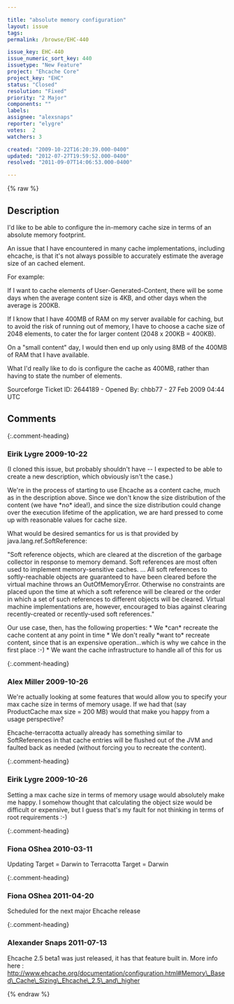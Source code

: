 ```yaml
---

title: "absolute memory configuration"
layout: issue
tags: 
permalink: /browse/EHC-440

issue_key: EHC-440
issue_numeric_sort_key: 440
issuetype: "New Feature"
project: "Ehcache Core"
project_key: "EHC"
status: "Closed"
resolution: "Fixed"
priority: "2 Major"
components: ""
labels: 
assignee: "alexsnaps"
reporter: "elygre"
votes:  2
watchers: 3

created: "2009-10-22T16:20:39.000-0400"
updated: "2012-07-27T19:59:52.000-0400"
resolved: "2011-09-07T14:06:53.000-0400"

---
```




{% raw %}



## Description

<div markdown="1" class="description">

I'd like to be able to configure the in-memory cache size in terms of an absolute memory footprint.

An issue that I have encountered in many cache implementations, including ehcache, is that it's not always possible to accurately estimate the average size of an cached element.

For example:

If I want to cache elements of User-Generated-Content, there will be some days when the average content size is 4KB, and other days when the average is 200KB. 

If I know that I have 400MB of RAM on my server available for caching, but to avoid the risk of running out of memory, I have to choose a cache size of 2048 elements, to cater the for larger content (2048 x 200KB = 400KB).

On a "small content" day, I would then end up only using 8MB of the 400MB of RAM that I have available.

What I'd really like to do is configure the cache as 400MB, rather than having to state the number of elements.





Sourceforge Ticket ID: 2644189 - Opened By: chbb77 - 27 Feb 2009 04:44 UTC

</div>

## Comments


{:.comment-heading}
### **Eirik Lygre** <span class="date">2009-10-22</span>

<div markdown="1" class="comment">

(I cloned this issue, but probably shouldn't have -- I expected to be able to create a new description, which obviously isn't the case.)

We're in the process of starting to use Ehcache as a content cache, much as in the description above. Since we don't know the size distribution of the content (we have \*no\* idea!), and since the size distribution could change over the execution lifetime of the application, we are hard pressed to come up with reasonable values for cache size.

What would be desired semantics for us is that provided by java.lang.ref.SoftReference:

"Soft reference objects, which are cleared at the discretion of the garbage collector in response to memory demand. Soft references are most often used to implement memory-sensitive caches.
...
All soft references to softly-reachable objects are guaranteed to have been cleared before the virtual machine throws an OutOfMemoryError. Otherwise no constraints are placed upon the time at which a soft reference will be cleared or the order in which a set of such references to different objects will be cleared. Virtual machine implementations are, however, encouraged to bias against clearing recently-created or recently-used soft references."

Our use case, then, has the following properties:
\* We \*can\* recreate the cache content at any point in time
\* We don't really \*want to\* recreate content, since that is an expensive operation...which is why we cahce in the first place :-)
\* We want the cache infrastructure to handle all of this for us



</div>


{:.comment-heading}
### **Alex Miller** <span class="date">2009-10-26</span>

<div markdown="1" class="comment">

We're actually looking at some features that would allow you to specify your max cache size in terms of memory usage.  If we had that (say ProductCache max size = 200 MB) would that make you happy from a usage perspective?  

Ehcache-terracotta actually already has something similar to SoftReferences in that cache entries will be flushed out of the JVM and faulted back as needed (without forcing you to recreate the content).  



</div>


{:.comment-heading}
### **Eirik Lygre** <span class="date">2009-10-26</span>

<div markdown="1" class="comment">

Setting a max cache size in terms of memory usage would absolutely make me happy. I somehow thought that calculating the object size would be difficult or expensive, but I guess that's my fault for not thinking in terms of root requirements :-)


</div>


{:.comment-heading}
### **Fiona OShea** <span class="date">2010-03-11</span>

<div markdown="1" class="comment">

Updating Target = Darwin to Terracotta Target = Darwin

</div>


{:.comment-heading}
### **Fiona OShea** <span class="date">2011-04-20</span>

<div markdown="1" class="comment">

Scheduled for the next major Ehcache release

</div>


{:.comment-heading}
### **Alexander Snaps** <span class="date">2011-07-13</span>

<div markdown="1" class="comment">

Ehcache 2.5 beta1 was just released, it has that feature built in.
More info here : http://www.ehcache.org/documentation/configuration.html#Memory\_Based\_Cache\_Sizing\_Ehcache\_2.5\_and\_higher

</div>



{% endraw %}
